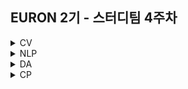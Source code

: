 ## EURON 2기 - 스터디팀 4주차
<details>
<summary>CV</summary>
<div markdown="1">       
  
  <br />
  
  | 주차 | 내용             | 발표자                               | 발표자료 |
| ---- | ---------------- | ------------------------------------ | -------- |
| 4    | cs231n 4주차     | 하수민, 구미진                       | [📚]()    |


## **Assignment**

### **📍 4주차 예습과제 (~3/28)**

1️⃣ CS231N 4강을 수강하고, 요약 및 정리한 내용을 깃허브에 업로드  
2️⃣ (선택) 질문 사항이나 공유하고 싶은 내용 `Ewha-Euron/2022-1-Euron-CV` issue에 추가

**예습과제 제출 방법**

> 해당 파일을 master branch에 업로드하신 후 해당 master branch에서 pull request 를 진행해주세요.
> 

  
### **📍 3주차 복습과제 (~3/28)**

- [https://cs231n.github.io/assignments2021/assignment1/](https://cs231n.github.io/assignments2021/assignment1/)의 `Q2: Training a Support Vector Machine` 을 완료해주세요.
    
    1️⃣ `svm.ipynb` 을 완료하신 후, `.py` 파일로 변환해서 제출해주세요. (모든 cell을 하나의 py 파일에 합쳐주세요)  
    2️⃣ `linear_svm.py` 을 제출해주세요.  
    3️⃣ `linear_classifier.py` 을 제출해주세요.  
    

**복습과제 제출 방법**

> 해당 파일을 Week_4 branch에 업로드하신 후 해당 Week_4 branch에서 pull request 를 진행해주세요.
> 

## **Due**

- 4주차 예습과제
    - **3월 28일**까지 제출합니다.
- 3주차 복습과제
    - **3월 28일**까지 제출합니다.


## Extra-Credit

* https://github.com/deeplearningzerotoall

  * `lab-06` ~ `lab-07` 을 진행해주세요.
  
</div>
</details>

<details>
<summary>NLP</summary>
<div markdown="1">       


| 주차 | 내용             | 발표자                               | 발표자료 |
| ---- | ---------------- | ------------------------------------ | -------- |
| 4    | cs224n 4주차     | 황채원, 김나현                   | [📚]()    |

## Assignment
  
### 📍 예습과제(~3/28)
  
1️⃣ CS224N 4강을 수강하고, 요약 및 정리한 내용을 깃허브에 업로드

2️⃣ (선택) 질문 사항이나 공유하고 싶은 내용 깃허브 issue에 추가
- 과제 제출 방법
    - 레포: (origin) Ewha-Euron/2022-1-Euron-NLP
    - issue 추가
        - 제목: [4주차] 질문 있습니다/~ 내용 공유합니다.
        - label:
            - 강의 내용 중 이해가 잘 되지 않는 부분 `question`
            - 강의에는 없지만 추가로 궁금한 사항 `question`
            - 강의에는 없지만 추가로 공유하고 싶은 내용 `share`

### 예습과제 제출 방법
  
> 해당 파일을 `master` branch에 업로드하신 후 해당 `master`  branch에서  `pull request` 를 진행해주세요.
  
- 과제 제출 방법
    - 레포: (origin) username/2022-1-Euron-Study-Assignments
    - 브랜치: `master`
    - 해당 주차 브랜치에 과제 업로드하고 Pull Request, 이때 label은 `` , `예습과제`
  
### 📍 복습과제(~3/28)

1️⃣  CS224N Assignment2 문제 Q. 2(a) 풀어서 제출 
  
  - [CS224N 2019 Assignment2 문제](https://web.stanford.edu/class/archive/cs/cs224n/cs224n.1194/assignments/a2.pdf)
  - [CS224N 2019 Assignment2 코드](https://web.stanford.edu/class/archive/cs/cs224n/cs224n.1194/assignments/a2.zip) 

  
### 복습과제 제출 방법
  
> 해당 파일을 `Week_4` branch에 업로드하신 후 해당 `Week_4`  branch에서  `pull request` 를 진행해주세요.
  
- 과제 제출 방법
    - 레포: (origin) username/2022-1-Euron-Study-Assignments
    - 브랜치: `Week_4`
    - 해당 주차 브랜치에 과제 업로드하고 Pull Request, 이때 label은 `NLP` , `복습과제`
  

## Due
  
📍 **3월 28일**까지 제출합니다.

</div>
</details>


<details>
<summary>DA</summary>
<div markdown="1">       

<br />  
  
| 주차 | 내용         | 발표자                       | 발표자료 |
| ---- | ------------ | ---------------------------- | -------- |
| 4    | 필사 | 박보영, 손소현, 오수진 | [📚]()    |


## **Assignment**

### **📍 예습과제 (~3/28)**

1️⃣ 파이썬 머신러닝 완벽 가이드 회귀 파트를 필사하여 주피터나 구글 코랩으로 실행한 실습 코드들을 ipynb 형식으로 정리
  
  - 카톡방에 공유된 노트 필사 방법 참고 

  
**예습과제 제출 방법**

> 해당 파일을 `master` branch에 업로드하신 후 해당 `master` branch에서 pull request 를 진행해주세요.
>
  
- 과제 제출 방법
    - 레포: (origin) username/2022-1-Euron-Study-Assignments
    - 브랜치: `master`
    - 해당 주차 브랜치에 과제 업로드하고 Pull Request, 이때 label은 `DA` , `예습과제`
  
  
### **📍 복습과제 (~3/28)**
  
 * DA 레포지토리 Week4 브랜치에 올라온 복습과제 ipynb 파일을 완료하신 후 깃허브에 올려주세요.

**복습과제 제출 방법**

> 해당 파일을 Assignment 레포지토리 `Week_4` branch에 업로드하신 후 해당 `Week_4` branch에서 pull request를 진행해주세요.
> 


  
### Due 
  
* Preview
  - **3월 28일**까지 제출합니다.
  
* Review
  - **3월 28일**까지 제출합니다.
  

</div>
</details>



<details>
<summary>CP</summary>
<div markdown="1">       

<br />  
  
| 주차 | 내용         | 발표자                       | 발표자료 |
| ---- | ------------ | ---------------------------- | -------- |
| 4    | Recommendation system : [KNOW기반 직업 추천 알고리즘 경진대회](https://dacon.io/competitions/official/235865/overview/description) |김희숙, 이지호, 이수연 | [📚]()    |

💥 week4 에서는 Tabnet (딥러닝을 이용한 추천시스템 구현) 에 대해서 다룹니다.
  
## Assignment
### 📍 예습과제 (~3/31)

- 3월 31일 목요일 23:59 분까지
  
⭐ 해당 대회의 데이터셋은 2017~2020년도의 직업 관련 설문조사 tabular data 로, target 변수인 직업코드 knowcode 를 예측하는 대회입니다. 1등 코드의 난이도가 상당히 어렵습니다. 따라서 py 파일의 직접적인 필사보단, 'tabnet' 모델링에 대해 이해해보는 방식으로 이번주차 예습과제를 진행해주시면 좋을 것같습니다. 노션을 활용하여 코드필사 + 내용정리를 하시는걸 권장드립니다 😊
  
  1. [데이터셋 확인 및 대회 목적 참고 영상](https://www.youtube.com/watch?v=EJkOe9CKkVA)  👉 데이터셋 파악  
  
  2. [baselinecode](https://dacon.io/competitions/official/235865/codeshare/3802?page=1&dtype=recent) 👉 대회의 목적 파악 (baseline 코드) 
  
  3. [1등 깃허브 링크](https://github.com/affjljoo3581/Job-Recommend-Competition) 👉 src 파일의 lightning.py , modeling.py 필사 추천! + 아래의 모델 로직을 함께 이해해보기
  ![1](https://s3.us-west-2.amazonaws.com/secure.notion-static.com/8c32fe3d-ff74-4a5f-b906-b007bd723baa/Untitled.png?X-Amz-Algorithm=AWS4-HMAC-SHA256&X-Amz-Content-Sha256=UNSIGNED-PAYLOAD&X-Amz-Credential=AKIAT73L2G45EIPT3X45%2F20220324%2Fus-west-2%2Fs3%2Faws4_request&X-Amz-Date=20220324T030738Z&X-Amz-Expires=86400&X-Amz-Signature=f1733553560330473bf3c88fe9d8cbf3ea43be6c2c764e4b9b2d2717e1c33042&X-Amz-SignedHeaders=host&response-content-disposition=filename%20%3D%22Untitled.png%22&x-id=GetObject) 
  
  
  4. Tabnet(정형 데이터를 위한 딥러닝 모델) 공부할 수 있는 링크 
  
  * [구글 공식 구현 코드](https://github.com/google-research/google-research/blob/master/tabnet/tabnet_model.py)
  
  * [논문 원본](https://arxiv.org/pdf/1908.07442.pdf) 
  
  * 논문 리뷰 블로그 
    - https://lv99.tistory.com/83
    - https://housekdk.gitbook.io/ml/ml/tabular/tabnet-overview
    - https://themore-dont-know.tistory.com/2
  
  * tabnet code example  👉 노트 중 하나를 골라 tabnet 구현 코드 부분만 필사해보셔도 좋을 것 같습니다. 
    - https://dacon.io/codeshare/2515
    - https://dacon.io/codeshare/3837?dtype=recent](https://dacon.io/codeshare/3837?dtype=recent
    - https://www.kaggle.com/code/datafan07/optiver-volatility-predictions-using-tabnet
    - https://www.kaggle.com/code/chumajin/optiver-realized-tabnet-baseline#1.-TabNet
  
</div>
</details>

